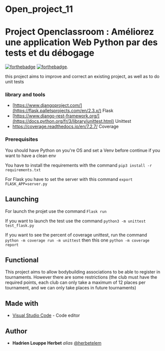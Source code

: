 # Open_project_11

# Project Openclassroom : Améliorez une application Web Python par des tests et du débogage
[![forthebadge](https://forthebadge.com/images/badges/made-with-python.svg)](http://forthebadge.com)  [![forthebadge](https://forthebadge.com/images/badges/built-by-developers.svg)](http://forthebadge.com).

this project aims to improve and correct an existing project, as well as to do unit tests

### library and tools

- [https://www.djangoproject.com/](https://flask.palletsprojects.com/en/2.3.x/) Flask
- [https://www.django-rest-framework.org/](https://docs.python.org/fr/3/library/unittest.html) Unittest
- https://coverage.readthedocs.io/en/7.2.7/ Coverage

### Prerequisites

You should have Python on you're OS and set a Venv before continue if you want to have a clean env

You have to install the requirements with the command ``pip3 install -r requirements.txt``

For Flask you have to set the server with this command ``export FLASK_APP=server.py``

## Launching

For launch the projet use the command ``Flask run``

If you want to launch the test use the command ``python3 -m unittest test_flask.py``

If you want to see the percent of coverage unittest, run the command ``python -m coverage run -m unittest`` then this one ``python -m coverage report ``


## Functional

This project aims to allow bodybuilding associations to be able to register in tournaments.
However there are some restrictions (the club must have the required points, each club can only take a maximum of 12 places per tournament, and we can only take places in future tournaments)

## Made with

* [Visual Studio Code](https://code.visualstudio.com/) - Code editor


## Author

* **Hadrien Louppe Herbet** _alias_ [@herbetelem](https://github.com/herbetelem)

